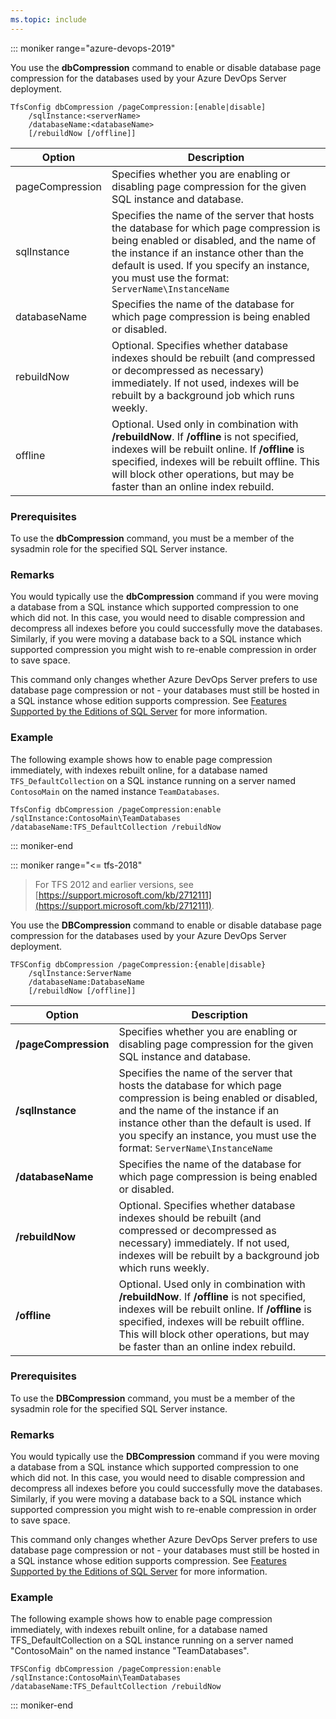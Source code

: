 ```yaml
---
ms.topic: include
---
```


::: moniker range="azure-devops-2019"

You use the **dbCompression** command to enable or disable database page compression for the databases used by your Azure DevOps Server deployment.

```
TfsConfig dbCompression /pageCompression:[enable|disable]
	/sqlInstance:<serverName>
	/databaseName:<databaseName>
	[/rebuildNow [/offline]]
```

|Option|Description|
|---|---|
|pageCompression|Specifies whether you are enabling or disabling page compression for the given SQL instance and database.</td>
|sqlInstance|Specifies the name of the server that hosts the database for which page compression is being enabled or disabled, and the name of the instance if an instance other than the default is used. If you specify an instance, you must use the format: `ServerName\InstanceName`
|databaseName|Specifies the name of the database for which page compression is being enabled or disabled.|
|rebuildNow|Optional. Specifies whether database indexes should be rebuilt (and compressed or decompressed as necessary) immediately. If not used, indexes will be rebuilt by a background job which runs weekly.</td>
|offline|Optional. Used only in combination with <strong>/rebuildNow</strong>. If <strong>/offline</strong> is not specified, indexes will be rebuilt online. If <strong>/offline</strong> is specified, indexes will be rebuilt offline. This will block other operations, but may be faster than an online index rebuild.|

### Prerequisites

To use the **dbCompression** command, you must be a member of the sysadmin role for the specified SQL Server instance.

### Remarks

You would typically use the **dbCompression** command if you were moving a database from a SQL instance which supported compression to one which did not.
In this case, you would need to disable compression and decompress all indexes before you could successfully move the databases.
Similarly, if you were moving a database back to a SQL instance which supported compression you might wish to re-enable compression in order to save space.

This command only changes whether Azure DevOps Server prefers to use database page compression or not - your databases must still be hosted in a SQL instance whose edition supports compression.
See [Features Supported by the Editions of SQL Server](https://msdn.microsoft.com/library/cc645993.aspx) for more information.

### Example

The following example shows how to enable page compression immediately, with indexes rebuilt online, for a database named `TFS_DefaultCollection` on a SQL instance running on a server named `ContosoMain` on the named instance `TeamDatabases`.

```
TfsConfig dbCompression /pageCompression:enable /sqlInstance:ContosoMain\TeamDatabases /databaseName:TFS_DefaultCollection /rebuildNow
```

::: moniker-end

::: moniker range="<= tfs-2018"

> For TFS 2012 and earlier versions, see [https://support.microsoft.com/kb/2712111](https://support.microsoft.com/kb/2712111).

You use the **DBCompression** command to enable or disable database page compression for the databases used by your Azure DevOps Server deployment.

	TFSConfig dbCompression /pageCompression:{enable|disable}
		/sqlInstance:ServerName
		/databaseName:DatabaseName
		[/rebuildNow [/offline]]

<table>
	<thead>
		<tr>
			<th>Option</th>
			<th>Description</th>
		</tr>
	</thead>
	<tbody>
		<tr>
			<td><strong>/pageCompression</strong></td>
			<td>Specifies whether you are enabling or disabling page compression for the given SQL instance and database.</td>
		</tr>
		<tr>
			<td><strong>/sqlInstance</strong></td>
			<td>
				Specifies the name of the server that hosts the database for which page compression is being enabled or disabled,
				and the name of the instance if an instance other than the default is used.
                If you specify an instance, you must use the format: <code>ServerName\InstanceName</code>
			</td>
		</tr>
		<tr>
			<td><strong>/databaseName</strong></td>
			<td>Specifies the name of the database for which page compression is being enabled or disabled.</td>
		</tr>
		<tr>
			<td><strong>/rebuildNow</strong></td>
			<td>Optional. Specifies whether database indexes should be rebuilt (and compressed or decompressed as necessary) immediately. If not used, indexes will be rebuilt by a background job which runs weekly.</td>
		</tr>
		<tr>
			<td><strong>/offline</strong></td>
			<td>Optional. Used only in combination with <strong>/rebuildNow</strong>. If <strong>/offline</strong> is not specified, indexes will be rebuilt online. If <strong>/offline</strong> is specified, indexes will be rebuilt offline. This will block other operations, but may be faster than an online index rebuild.</td>
	</tr>
	</tbody>
</table>

### Prerequisites

To use the **DBCompression** command, you must be a member of the sysadmin role for the specified SQL Server instance.

### Remarks

You would typically use the **DBCompression** command if you were moving a database from a SQL instance which supported compression to one which did not.
In this case, you would need to disable compression and decompress all indexes before you could successfully move the databases.
Similarly, if you were moving a database back to a SQL instance which supported compression you might wish to re-enable compression in order to save space. 

This command only changes whether Azure DevOps Server prefers to use database page compression or not - your databases must still be hosted in a SQL instance whose edition supports compression.
See [Features Supported by the Editions of SQL Server](https://msdn.microsoft.com/library/cc645993.aspx) for more information.

### Example

The following example shows how to enable page compression immediately, with indexes rebuilt online, for a database named TFS\_DefaultCollection on a SQL instance running on a server named "ContosoMain" on the named instance "TeamDatabases".

	TFSConfig dbCompression /pageCompression:enable /sqlInstance:ContosoMain\TeamDatabases /databaseName:TFS_DefaultCollection /rebuildNow

::: moniker-end